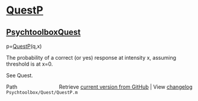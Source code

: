 # [QuestP](QuestP)
## [Psychtoolbox](Psychtoolbox)[Quest](Quest)

p=[QuestP](QuestP)(q,x)  
  
The probability of a correct (or yes) response at intensity x, assuming  
threshold is at x=0.  
  
See Quest.  




<div class="code_header" style="text-align:right;">
  <span style="float:left;">Path&nbsp;&nbsp;</span> <span class="counter">Retrieve <a href=
  "https://raw.github.com/Psychtoolbox-3/Psychtoolbox-3/beta/Psychtoolbox/Quest/QuestP.m">current version from GitHub</a> | View <a href=
  "https://github.com/Psychtoolbox-3/Psychtoolbox-3/commits/beta/Psychtoolbox/Quest/QuestP.m">changelog</a></span>
</div>
<div class="code">
  <code>Psychtoolbox/Quest/QuestP.m</code>
</div>

